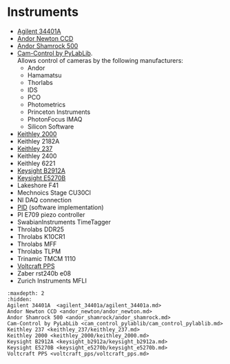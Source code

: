 # Instruments

- [Agilent 34401A](agilent_34401a/agilent_34401a.md)
- [Andor Newton CCD](andor_newton/andor_newton.md)
- [Andor Shamrock 500](andor_shamrock/andor_shamrock.md)
- [Cam-Control by PyLabLib](cam_control_pylablib/cam_control_pylablib.md).\
   Allows control of cameras by the following manufacturers:
  - Andor
  - Hamamatsu
  - Thorlabs
  - IDS
  - PCO
  - Photometrics
  - Princeton Instruments
  - PhotonFocus IMAQ
  - Silicon Software
- [Keithley 2000](keithley_2000/keithley_2000.md)
- Keithley 2182A
- [Keithley 237](keithley_237/keithley_237.md)
- Keithley 2400
- Keithley 6221
- [Keysight B2912A](keysight_b2912a/keysight_b2912a.md)
- [Keysight E5270B](keysight_e5270b/keysight_e5270b.md)
- Lakeshore F41
- Mechnoics Stage CU30Cl
- NI DAQ connection
- [PID](pid/pid.md) (software implementation)
- PI E709 piezo controller
- SwabianInstruments TimeTagger
- Throlabs DDR25
- Throlabs K10CR1
- Throlabs MFF
- Throlabs TLPM
- Trinamic TMCM 1110
- [Voltcraft PPS](voltcraft_pps/voltcraft_pps.md)
- Zaber rst240b e08
- Zurich Instruments MFLI

```{toctree}
:maxdepth: 2
:hidden:
Agilent 34401A  <agilent_34401a/agilent_34401a.md>
Andor Newton CCD <andor_newton/andor_newton.md>
Andor Shamrock 500 <andor_shamrock/andor_shamrock.md>
Cam-Control by PyLabLib <cam_control_pylablib/cam_control_pylablib.md>
Keithley 237 <keithley_237/keithley_237.md>
Keithley 2000 <keithley_2000/keithley_2000.md>
Keysight B2912A <keysight_b2912a/keysight_b2912a.md>
Keysight E5270B <keysight_e5270b/keysight_e5270b.md>
Voltcraft PPS <voltcraft_pps/voltcraft_pps.md>
```
